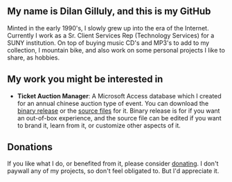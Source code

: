 ## My name is Dilan Gilluly, and this is my GitHub

Minted in the early 1990's, I slowly grew up into the era of the Internet. Currently I work as a Sr. Client Services Rep (Technology Services) for a SUNY institution. On top of buying music CD's and MP3's to add to my collection, I mountain bike, and also work on some personal projects I like to share, as hobbies.

## My work you might be interested in

- **Ticket Auction Manager**: A Microsoft Access database which I created for an annual chinese auction type of event. You can download the [binary release](https://github.com/dbob16/ticket-auction-manager/releases/tag/release) or the [source files](https://github.com/dbob16/ticket-auction-manager) for it. Binary release is for if you want an out-of-box experience, and the source file can be edited if you want to brand it, learn from it, or customize other aspects of it.

## Donations

If you like what I do, or benefited from it, please consider [donating](https://ko-fi.com/techguydilan). I don't paywall any of my projects, so don't feel obligated to. But I'd appreciate it.
